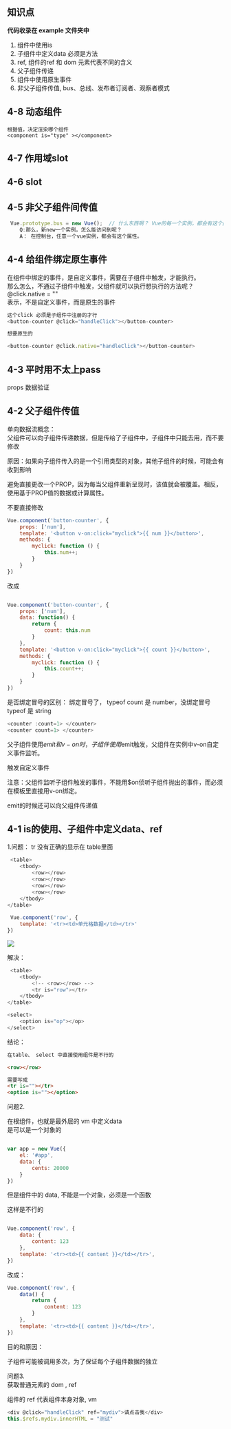 
## 知识点

**代码收录在 example 文件夹中**


1. 组件中使用is
2. 子组件中定义data 必须是方法
3. ref, 组件的ref 和 dom 元素代表不同的含义
4. 父子组件传递
5. 组件中使用原生事件
6. 非父子组件传值, bus、总线、发布者订阅者、观察者模式


## 4-8 动态组件

```
根据值，决定渲染哪个组件
<component is="type" ></component>

```

## 4-7 作用域slot  
## 4-6 slot
 
## 4-5 非父子组件间传值
 
```  js
 Vue.prototype.bus = new Vue();  // 什么东西啊？ Vue的每一个实例，都会有这个属性
	Q:那么，新new一个实例，怎么能访问到呢？
	A： 在控制台，任意一个vue实例，都会有这个属性。

```
 
 
 
 
 
## 4-4 给组件绑定原生事件

 在组件中绑定的事件，是自定义事件，需要在子组件中触发，才能执行。  
那么怎么，不通过子组件中触发，父组件就可以执行想执行的方法呢？  
@click.native = ""  
表示，不是自定义事件，而是原生的事件  

``` js
这个click 必须是子组件中注册的才行
<button-counter @click="handleClick"></button-counter>

想要原生的

<button-counter @click.native="handleClick"></button-counter>


```


 
## 4-3  平时用不太上pass

props 数据验证

 
## 4-2 父子组件传值



单向数据流概念：  
父组件可以向子组件传递数据，但是传给了子组件中，子组件中只能去用，而不要修改 

原因：如果向子组件传入的是一个引用类型的对象，其他子组件的时候，可能会有收到影响
  
避免直接更改一个PROP，因为每当父组件重新呈现时，该值就会被覆盖。相反，使用基于PROP值的数据或计算属性。  


不要直接修改

``` js
Vue.component('button-counter', {
    props: ['num'],
    template: '<button v-on:click="myclick">{{ num }}</button>',
    methods: {
        myclick: function () {
            this.num++;
        }
    }
})

```

改成

``` js

Vue.component('button-counter', {
    props: ['num'],
    data: function() {
        return {
            count: this.num
        }
    },
    template: '<button v-on:click="myclick">{{ count }}</button>',
    methods: {
        myclick: function () {
            this.count++;
        }
    }
})

```




是否绑定冒号的区别： 绑定冒号了， typeof count 是 number，没绑定冒号 typeof 是 string  

``` js
<counter :count=1> </counter>
<counter count=1> </counter>
```




父子组件使用$emit和v-on时，子组件使用$emit触发，父组件在实例中v-on自定义事件监听。  

触发自定义事件   

注意：父组件监听子组件触发的事件，不能用$on侦听子组件抛出的事件，而必须在模板里直接用v-on绑定。  

emit的时候还可以向父组件传递值






## 4-1 is的使用、子组件中定义data、ref
 

 
 
 
 1.问题：
 tr 没有正确的显示在 table里面
 
``` js
 <table>
    <tbody>
        <row></row>
        <row></row>
        <row></row>
        <row></row>
    </tbody>
</table>
 
 Vue.component('row', {
    template: '<tr><td>单元格数据</td></tr>'
})
```

![](https://user-gold-cdn.xitu.io/2019/4/24/16a4da9def68fbc1?w=826&h=370&f=png&s=41478)


解决：

``` js
 <table>
    <tbody>
        <!-- <row></row> -->
        <tr is="row"></tr>
    </tbody>
</table>

<select>
    <option is="op"></op>
</select> 

```

结论：

```html
在table、 select 中直接使用组件是不行的

<row></row>

需要写成
<tr is=""></tr>
<option is=""></option>

```



问题2.   

在根组件，也就是最外层的 vm 中定义data  
是可以是一个对象的

``` js

var app = new Vue({
    el: '#app',
    data: {
        cents: 20000
    }
})

```

但是组件中的 data, 不能是一个对象，必须是一个函数


这样是不行的

``` js

Vue.component('row', {
    data: {
        content: 123
    },
    template: '<tr><td>{{ content }}</td></tr>',
})

```

改成：

``` js
Vue.component('row', {
    data() {
        return {
            content: 123
        }
    },
    template: '<tr><td>{{ content }}</td></tr>',
})
```


目的和原因：  

子组件可能被调用多次，为了保证每个子组件数据的独立




问题3.   
获取普通元素的 dom , ref

组件的 ref 代表组件本身对象, vm 


``` js
<div @click="handleClick" ref="mydiv">请点击我</div>
this.$refs.mydiv.innerHTML = "测试"

```



















